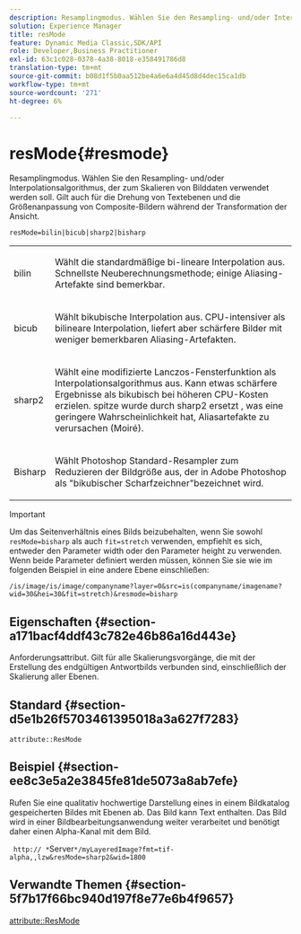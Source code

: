 ```yaml
---
description: Resamplingmodus. Wählen Sie den Resampling- und/oder Interpolationsalgorithmus, der zum Skalieren von Bilddaten verwendet werden soll. Gilt auch für die Drehung von Textebenen und die Größenanpassung von Composite-Bildern während der Transformation der Ansicht.
solution: Experience Manager
title: resMode
feature: Dynamic Media Classic,SDK/API
role: Developer,Business Practitioner
exl-id: 63c1c028-0378-4a38-8018-e358491786d8
translation-type: tm+mt
source-git-commit: b08d1f5b0aa512be4a6e6a4d45d8d4dec15ca1db
workflow-type: tm+mt
source-wordcount: '271'
ht-degree: 6%

---
```


# resMode{#resmode}

Resamplingmodus. Wählen Sie den Resampling- und/oder Interpolationsalgorithmus, der zum Skalieren von Bilddaten verwendet werden soll. Gilt auch für die Drehung von Textebenen und die Größenanpassung von Composite-Bildern während der Transformation der Ansicht.

`resMode=bilin|bicub|sharp2|bisharp`

<table id="table_FD658AC521E24EB9ADBB87F98549BC3B"> 
 <tbody> 
  <tr> 
   <td colname="col1"> <p> <span class="codeph"> bilin  </span> </p> </td> 
   <td colname="col2"> <p>Wählt die standardmäßige bi-lineare Interpolation aus. Schnellste Neuberechnungsmethode; einige Aliasing-Artefakte sind bemerkbar. </p> </td> 
  </tr> 
  <tr> 
   <td colname="col1"> <p> <span class="codeph"> bicub  </span> </p> </td> 
   <td colname="col2"> <p>Wählt bikubische Interpolation aus. CPU-intensiver als bilineare Interpolation, liefert aber schärfere Bilder mit weniger bemerkbaren Aliasing-Artefakten. </p> </td> 
  </tr> 
  <tr> 
   <td colname="col1"> <p> <span class="codeph"> sharp2  </span> </p> </td> 
   <td colname="col2"> <p>Wählt eine modifizierte Lanczos-Fensterfunktion als Interpolationsalgorithmus aus. Kann etwas schärfere Ergebnisse als bikubisch bei höheren CPU-Kosten erzielen. <span class="codeph"> spitze  </span> wurde durch  <span class="codeph"> sharp2 ersetzt  </span>, was eine geringere Wahrscheinlichkeit hat, Aliasartefakte zu verursachen (Moiré). </p> </td> 
  </tr> 
  <tr> 
   <td colname="col1"> <p> <span class="codeph"> Bisharp  </span> </p> </td> 
   <td colname="col2"> <p>Wählt Photoshop Standard-Resampler zum Reduzieren der Bildgröße aus, der in Adobe Photoshop als "bikubischer Scharfzeichner"bezeichnet wird. </p> </td> 
  </tr> 
 </tbody> 
</table>

>[!IMPORTANT]
>
>Um das Seitenverhältnis eines Bilds beizubehalten, wenn Sie sowohl `resMode=bisharp` als auch `fit=stretch` verwenden, empfiehlt es sich, entweder den Parameter width oder den Parameter height zu verwenden. Wenn beide Parameter definiert werden müssen, können Sie sie wie im folgenden Beispiel in eine andere Ebene einschließen:
>
>`/is/image/is/image/companyname?layer=0&src=is(companyname/imagename?wid=30&hei=30&fit=stretch)&resmode=bisharp`

## Eigenschaften {#section-a171bacf4ddf43c782e46b86a16d443e}

Anforderungsattribut. Gilt für alle Skalierungsvorgänge, die mit der Erstellung des endgültigen Antwortbilds verbunden sind, einschließlich der Skalierung aller Ebenen.

## Standard {#section-d5e1b26f5703461395018a3a627f7283}

`attribute::ResMode`

## Beispiel {#section-ee8c3e5a2e3845fe81de5073a8ab7efe}

Rufen Sie eine qualitativ hochwertige Darstellung eines in einem Bildkatalog gespeicherten Bildes mit Ebenen ab. Das Bild kann Text enthalten. Das Bild wird in einer Bildbearbeitungsanwendung weiter verarbeitet und benötigt daher einen Alpha-Kanal mit dem Bild.

` http:// *`Server`*/myLayeredImage?fmt=tif-alpha,,lzw&resMode=sharp2&wid=1800`

## Verwandte Themen {#section-5f7b17f66bc940d197f8e77e6b4f9657}

[attribute::ResMode](../../../../../is-api/image-catalog/image-serving-api-ref/c-image-catalog-reference/c-attributes-reference/r-is-cat-resmode.md#reference-609095ef568743a086f28d87c54dafa2)
